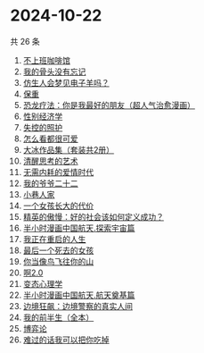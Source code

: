 # 2024-10-22

共 26 条

<!-- BEGIN WEREAD -->
<!-- 最后更新时间 2024-10-22 05:01:02 +0800 -->
1. [不上班咖啡馆](https://weread.qq.com/web/bookDetail/e23322d0813ab944dg017b71)
1. [我的骨头没有忘记](https://weread.qq.com/web/bookDetail/70232c00813ab944dg010f7a)
1. [仿生人会梦见电子羊吗？](https://weread.qq.com/web/bookDetail/44c32630813ab9467g0154e0)
1. [保重](https://weread.qq.com/web/bookDetail/35a32880813ab7295g0177de)
1. [恐龙疗法：你是我最好的朋友（超人气治愈漫画）](https://weread.qq.com/web/bookDetail/39032fe0813ab939bg01400e)
1. [性别经济学](https://weread.qq.com/web/bookDetail/e3732800813ab920fg012d5e)
1. [失控的照护](https://weread.qq.com/web/bookDetail/f4d32730813ab948bg013273)
1. [怎么看都很可爱](https://weread.qq.com/web/bookDetail/58632340813ab9455g014db0)
1. [大冰作品集（套装共2册）](https://weread.qq.com/web/bookDetail/3963244072550e063962006)
1. [清醒思考的艺术](https://weread.qq.com/web/bookDetail/14132a10597c6a141edb5fb)
1. [无需内耗的爱情时代](https://weread.qq.com/web/bookDetail/0b3321d0813ab945cg01309b)
1. [我的爷爷二十二](https://weread.qq.com/web/bookDetail/f4632510813ab93d6g012e40)
1. [小巷人家](https://weread.qq.com/web/bookDetail/41532d00813ab79b6g010ac3)
1. [一个女孩长大的代价](https://weread.qq.com/web/bookDetail/1ec32a00813ab943dg01681b)
1. [精英的傲慢：好的社会该如何定义成功？](https://weread.qq.com/web/bookDetail/5d1320e072744bdc5d154db)
1. [半小时漫画中国航天.探索宇宙篇](https://weread.qq.com/web/bookDetail/56d32100813ab945bg012d34)
1. [我正在重启的人生](https://weread.qq.com/web/bookDetail/19232860813ab943ag0112b4)
1. [最后一个死去的女孩](https://weread.qq.com/web/bookDetail/fce32e50813ab944bg013e30)
1. [你当像鸟飞往你的山](https://weread.qq.com/web/bookDetail/8b832b5071979d0b8b86c0d)
1. [啊2.0](https://weread.qq.com/web/bookDetail/b303225072012563b300eac)
1. [变态心理学](https://weread.qq.com/web/bookDetail/21732e90813ab6c04g011c83)
1. [半小时漫画中国航天.航天奠基篇](https://weread.qq.com/web/bookDetail/370328f0813ab945bg011467)
1. [边境狂飙：边境警察的真实人间](https://weread.qq.com/web/bookDetail/02032f10813ab943ag015dae)
1. [我的前半生（全本）](https://weread.qq.com/web/bookDetail/7cf327e07225358b7cf0226)
1. [博弈论](https://weread.qq.com/web/bookDetail/86a32490718ea51d86a0045)
1. [难过的话我可以把你吃掉](https://weread.qq.com/web/bookDetail/ddd32c60813ab92f5g019017)
<!-- END WEREAD -->